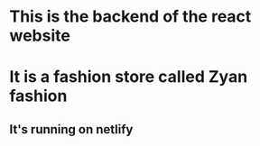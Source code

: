 # This is the backend of the react website
# It is a fashion store called Zyan fashion
## It's running on netlify
